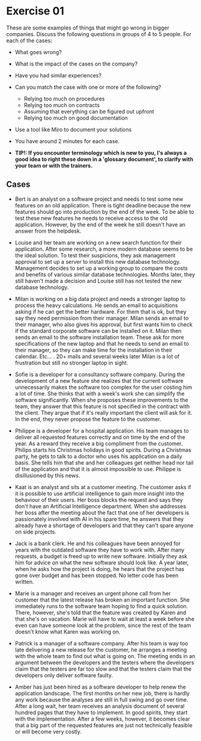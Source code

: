 # Exercise 01

These are some examples of things that might go wrong in bigger companies.
Discuss the following questions in groups of 4 to 5 people.
For each of the cases:
- What goes wrong?
- What is the impact of the cases on the company?
- Have you had similar experiences?
- Can you match the case with one or more of the following?
    -  Relying too much on procedures
    -  Relying too much on contracts
    -  Assuming that everything can be figured out upfront
    -  Relying too much on good documentation
- Use a tool like Miro to document your solutions
- You have around 2 minutes for each case.


- **TIP!: If you encounter terminology which is new to you, I's always a good idea to right these down in a 'glossary document', to clarify with your team or with the trainers.**
    
## Cases
- Bert is an analyst on a software project and needs to test some new features on an old application. 
There is tight deadline because the new features should go into production by the end of the week. 
To be able to test these new features he needs to receive access to the old application. 
However, by the end of the week he still doesn't have an answer from the helpdesk.

- Louise and her team are working on a new search function for their application. 
After some research, a more modern database seems to be the ideal solution. 
To test their suspicions, they ask management approval to set up a server to install this new database technology. 
Management decides to set up a working group to compare the costs and benefits of various similar database technologies. 
Months later, they still haven't made a decision and Louise still has not tested the new database technology.

- Milan is working on a big data project and needs a stronger laptop to process the heavy calculations. 
He sends an email to acquisitions asking if he can get the better hardware. 
For them that is ok, but they say they need permission from their manager. 
Milan sends an email to their manager, who also gives his approval, but first wants him to check if the standard corporate software can be installed on it. 
Milan then sends an email to the software installation team. 
These ask for more specifications of the new laptop and that he needs to send an email to their manager, so they can make time for the installation in their calendar. 
Etc... .
20+ mails and several weeks later Milan is a lot of frustration but still no stronger laptop in sight.

- Sofie is a developer for a consultancy software company. 
During the development of a new feature she realizes that the current software unnecessarily makes the software too complex for the user costing him a lot of time. 
She thinks that with a week's work she can simplify the software significantly. 
When she proposes these improvements to the team, they answer that this feature is not specified in the contract with the client.
They argue that if it's really important the client will ask for it. In the end, they never propose the feature to the customer.

- Philippe is a developer for a hospital application. 
His team manages to deliver all requested features correctly and on time by the end of the year. As a reward they receive a big compliment from the customer. 
Philips starts his Christmas holidays in good spirits. 
During a Christmas party, he gets to talk to a doctor who uses his application on a daily basis. 
She tells him that she and her colleagues get neither head nor tail of the application and that it is almost impossible to use. 
Philippe is disillusioned by this news.

- Kaat is an analyst and sits at a customer meeting. 
The customer asks if it is possible to use artificial intelligence to gain more insight into the behaviour of their users. 
Her boss blocks the request and says they don't have an Artificial Intelligence department. 
When she addresses her boss after the meeting about the fact that one of her developers is passionately involved with AI in his spare time, he answers that they already have a shortage of developers and that they can't spare anyone on side projects.

- Jack is a bank clerk. 
He and his colleagues have been annoyed for years with the outdated software they have to work with. 
After many requests, a budget is freed up to write new software. 
Initially they ask him for advice on what the new software should look like. 
A year later, when he asks how the project is doing, he hears that the project has gone over budget and has been stopped. 
No letter code has been written.

- Marie is a manager and receives an urgent phone call from her customer that the latest release has broken an important function. 
She immediately runs to the software team hoping to find a quick solution. 
There, however, she's told that the feature was created by Karen and that she's on vacation. 
Marie will have to wait at least a week before she even can have someone look at the problem, since the rest of the team doesn't know what Karen was working on.

- Patrick is a manager of a software company. 
After his team is way too late delivering a new release for the customer, he arranges a meeting with the whole team to find out what is going on. 
The meeting ends in an argument between the developers and the testers where the developers claim that the testers are far too slow and that the testers claim that the developers only deliver software faulty.

- Amber has just been hired as a software developer to help renew the application landscape. 
The first months on her new job, there is hardly any work because the analyses are still in full swing and go over time.
After a long wait, her team receives an analysis document of several hundred pages that they have to implement. 
In good spirits, they start with the implementation. 
After a few weeks, however, it becomes clear that a big part of the requested features are just not technically feasible or will become very costly.


